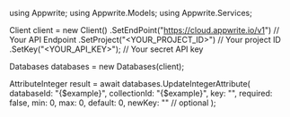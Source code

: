 using Appwrite;
using Appwrite.Models;
using Appwrite.Services;

Client client = new Client()
    .SetEndPoint("https://cloud.appwrite.io/v1") // Your API Endpoint
    .SetProject("<YOUR_PROJECT_ID>") // Your project ID
    .SetKey("<YOUR_API_KEY>"); // Your secret API key

Databases databases = new Databases(client);

AttributeInteger result = await databases.UpdateIntegerAttribute(
    databaseId: "{$example}",
    collectionId: "{$example}",
    key: "",
    required: false,
    min: 0,
    max: 0,
    default: 0,
    newKey: "" // optional
);